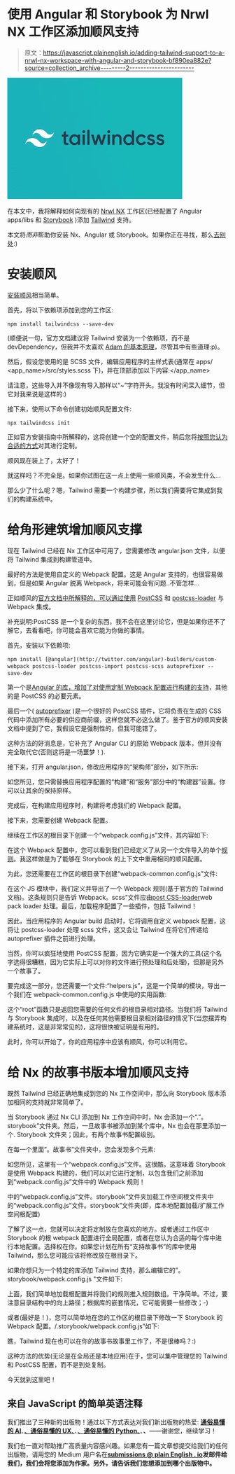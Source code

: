 # 使用 Angular 和 Storybook 为 Nrwl NX 工作区添加顺风支持

> 原文：<https://javascript.plainenglish.io/adding-tailwind-support-to-a-nrwl-nx-workspace-with-angular-and-storybook-bf890ea882e?source=collection_archive---------2----------------------->

![](img/798c91afedf73f9d53611698d64df578.png)

在本文中，我将解释如何向现有的 [Nrwl NX](https://nx.dev) 工作区(已经配置了 Angular apps/libs 和 [Storybook](https://storybook.js.org/) )添加 [Tailwind](https://tailwindcss.com/) 支持。

本文将*而非*帮助你安装 Nx、Angular 或 Storybook。如果你正在寻找，那么[去别处](https://nx.dev/angular/getting-started/what-is-nx):)

# 安装顺风

[安装顺风](https://tailwindcss.com/docs/installation/)相当简单。

首先，将以下依赖项添加到您的工作区:

```
npm install tailwindcss --save-dev
```

(顺便说一句，官方文档建议将 Tailwind 安装为一个依赖项，而不是 devDependency，但我并不太喜欢 [Adam 的基本原理](https://github.com/tailwindcss/discuss/issues/358)，尽管其中有些道理:p)。

然后，假设您使用的是 SCSS 文件，编辑应用程序的主样式表(通常在 apps/ <app_name>/src/styles.scss 下)，并在顶部添加以下内容:</app_name>

请注意，这些导入并不像现有导入那样以“~”字符开头。我没有时间深入细节，但它对我来说是这样的:)

接下来，使用以下命令创建初始顺风配置文件:

```
npx tailwindcss init
```

正如官方安装指南中所解释的，这将创建一个空的配置文件，稍后您将[按照您认为合适的方式](https://tailwindcss.com/docs/configuration/)对其进行定制。

顺风现在装上了，太好了！

就这样吗？不完全是。如果你试图在这一点上使用一些顺风类，不会发生什么…

那么少了什么呢？嗯，Tailwind 需要一个构建步骤，所以我们需要将它集成到我们的构建系统中。

# 给角形建筑增加顺风支撑

现在 Tailwind 已经在 Nx 工作区中可用了，您需要修改 angular.json 文件，以便将 Tailwind 集成到构建管道中。

最好的方法是使用自定义的 Webpack 配置。这是 Angular 支持的，也很容易做到，但是如果 Angular 脱离 Webpack，将来可能会有问题..不管怎样…

正如顺风的[官方文档中所解释的，可以通过使用](https://tailwindcss.com/docs/installation/#webpack) [PostCSS](https://postcss.org/) 和 [postcss-loader](https://github.com/postcss/postcss-loader) 与 Webpack 集成。

补充说明:PostCSS 是一个复杂的东西，我不会在这里讨论它，但是如果你还不了解它，去看看吧，你可能会喜欢它能为你做的事情。

首先，安装以下依赖项:

```
npm install [@angular](http://twitter.com/angular)-builders/custom-webpack postcss-loader postcss-import postcss-scss autoprefixer --save-dev
```

第一个是[Angular 的库，增加了对使用定制 Webpack 配置进行构建的支持](https://www.npmjs.com/package/@angular-builders/custom-webpack)，其他的是 PostCSS 的必要元素。

最后一个( [autoprefixer](https://github.com/postcss/autoprefixer) )是一个很好的 PostCSS 插件，它将负责在生成的 CSS 代码中添加所有必要的供应商前缀，这样您就不必这么做了。鉴于官方的顺风安装文档中提到了它，我假设它是强制性的，但我可能错了。

这种方法的好消息是，它补充了 Angular CLI 的原始 Webpack 版本，但并没有完全取代它(否则这将是一场噩梦！).

接下来，打开 angular.json，修改应用程序的“架构师”部分，如下所示:

如您所见，您只需替换应用程序配置的“构建”和“服务”部分中的“构建器”设置。你可以让其余的保持原样。

完成后，在构建应用程序时，构建将考虑我们的 Webpack 配置。

接下来，您需要创建 Webpack 配置。

继续在工作区的根目录下创建一个“webpack.config.js”文件，其内容如下:

在这个 Webpack 配置中，您可以看到我们已经定义了从另一个文件导入的单个[规则](https://webpack.js.org/configuration/module/#rule)。我这样做是为了能够在 Storybook 的上下文中重用相同的顺风配置。

为此，您还需要在工作区的根目录下创建“webpack-common.config.js”文件:

在这个 JS 模块中，我们定义并导出了一个 Webpack 规则(基于官方的 Tailwind 文档)。这条规则只是告诉 Webpack。scss”文件应由[post CSS-loader](https://github.com/postcss/postcss-loader)web pack loader 处理。最后，加载程序配置了一些插件，包括 Tailwind！

因此，当应用程序的 Angular build 启动时，它将调用自定义 webpack 配置，这将让 postcss-loader 处理 scss 文件，这又会让 Tailwind 在将它们传递给 autoprefixer 插件之前进行处理。

当然，你可以疯狂地使用 PostCSS 配置，因为它确实是一个强大的工具(这个名字选得很糟糕，因为它实际上可以对你的文件进行预处理和后处理)，但那是另外一个故事了。

要完成这一部分，您还需要一个文件:“helpers.js”，这是一个简单的模块，导出一个我们在 webpack-common.config.js 中使用的实用函数:

这个“root”函数只是返回您需要的任何文件的根目录相对路径。当我们将 Tailwind 与 Storybook 集成时，以及在任何其他需要根目录相对路径的情况下(当您摆弄构建系统时，这是非常常见的)，这将很快被证明是有用的。

此时，你可以开始了，你的应用程序中应该有顺风，你可以利用它。

# 给 Nx 的故事书版本增加顺风支持

既然 Tailwind 已经正确地集成到您的 Nx 工作空间中，那么向 Storybook 版本添加相同的支持就非常简单了。

当 Storybook 通过 Nx CLI 添加到 Nx 工作空间中时，Nx 会添加一个“.”。storybook”文件夹。然后，一旦故事书被添加到某个库中，Nx 也会在那里添加一个. Storybook 文件夹；因此，有两个故事书配置级别。

在每一个里面”。故事书”文件夹中，您会发现多个元素:

如您所见，这里有一个“webpack.config.js”文件。这很酷，这意味着 Storybook 是使用 Webpack 构建的，我们可以对它进行定制，以包含我们之前添加到“webpack.config.js”文件中的 Webpack 规则！

中的“webpack.config.js”文件。storybook”文件夹加载工作空间根文件夹中的“webpack.config.js”文件。storybook”文件夹(即，库本地配置加载/扩展工作空间根配置)

了解了这一点，您就可以决定将定制放在您喜欢的地方。或者通过工作区中 Storybook 的根 webpack 配置进行全局配置，或者在您认为合适的每个库中进行本地配置。选择权在你。如果您计划在所有“支持故事书”的库中使用 Tailwind，那么您可能应该将修改放在根目录下。

如果你想只为一个特定的库添加 Tailwind 支持，那么编辑它的”。storybook/webpack.config.js "文件如下:

上面，我们简单地加载根配置并将我们的规则推入规则数组。干净简单。不过，要注意目录结构中的向上路径；根据库的嵌套情况，它可能需要一些修改；-)

或者(最好是！)，您可以简单地在您的工作区的根目录下修改一下 Storybook 的 Webpack 配置。/.storybook/webpack.config.js”如下:

瞧，Tailwind 现在也可以在你的故事书故事里工作了，不是很棒吗？:)

这种方法的优势(无论是在全局还是本地应用)在于，您可以集中管理您的 Tailwind 和 PostCSS 配置，而不是到处复制。

今天就到这里吧！

## **来自 JavaScript 的简单英语注释**

我们推出了三种新的出版物！通过以下方式表达对我们新出版物的热爱: [**通俗易懂的 AI**](https://medium.com/ai-in-plain-english)、[、**通俗易懂的 UX**、](https://medium.com/ux-in-plain-english)、[、**通俗易懂的 Python**、](https://medium.com/python-in-plain-english)、**、**——谢谢您，继续学习！

我们也一直对帮助推广高质量内容感兴趣。如果您有一篇文章想提交给我们的任何出版物，请用您的 Medium 用户名在[**submissions @ plain English . io**](mailto:submissions@plainenglish.io)**发邮件给我们，我们会将您添加为作家。另外，请告诉我们您想添加到哪个出版物中。**